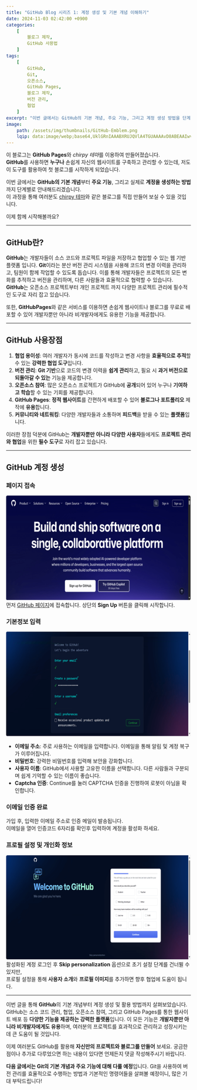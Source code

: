 ```yaml
---
title: "GitHub Blog 시리즈 1: 계정 생성 및 기본 개념 이해하기"
date: 2024-11-03 02:42:00 +0900 
categories: 
    [
        블로그 제작,
        GitHub 사용법
    ]
tags: 
    [
        GitHub,
        Git,
        오픈소스,
        GitHub Pages,
        블로그 제작,
        버전 관리,
        협업
    ]
excerpt: "이번 글에서는 GitHub의 기본 개념, 주요 기능, 그리고 계정 생성 방법을 단계별로 안내합니다. GitHub Pages와 Chirpy 테마를 사용하여 자신만의 블로그를 구축하는 과정을 이해하고, GitHub의 다양한 기능을 활용해 프로젝트를 관리할 수 있도록 돕습니다. 다음 글에서는 Git의 기본 개념과 버전 관리 기능에 대해 자세히 다룰 예정입니다."
image: 
    path: /assets/img/thumbnails/GitHub-Emblem.png
    lqip: data:image/webp;base64,UklGRnIAAABXRUJQVlA4TGUAAAAvD8ABEAAIwv+5gwg3tm0dz6t++49Tmb1tDMQeRHo7pW2ny8QSNKWVvyJgkiABSDwpAJTAWoRVT0FLXt1Y29SKU9pd3J0X4q6sYeZubqXp4unn5cAiw64HGKQYafhx1IJcvGygAQA=
---
```

이 블로그는 **GitHub Pages**와 *chirpy 테마*를 이용하여 만들어졌습니다.  
**GitHub**를 사용하면 **누구나** 손쉽게 자신의 웹사이트를 구축하고 관리할 수 있는데, 저도 이 도구를 활용하여 첫 블로그를 시작하게 되었습니다.

이번 글에서는 **GitHub의 기본 개념**부터 **주요 기능**, 그리고 실제로 **계정을 생성하는 방법**까지 단계별로 안내해드리겠습니다.  
이 과정을 통해 여러분도 <u>chirpy 테마</u>와 같은 블로그를 직접 만들어 보실 수 있을 것입니다.

이제 함께 시작해볼까요?

---
## GitHub란?
**GitHub**는 개발자들이 소스 코드와 프로젝트 파일을 저장하고 협업할 수 있는 웹 기반 플랫폼 입니다. **Git**이라는 분산 버전 관리 시스템을 사용해 코드의 변경 이력을 관리하고, 팀원이 함께 작업할 수 있도록 돕습니다. 이를 통해 개발자들은 프로젝트의 모든 변화를 추적하고 버전을 관리하며, 다른 사람들과 효율적으로 협력할 수 있습니다. **GitHub**는 오픈소스 프로젝트부터 개인 프로젝트 까지 다양한 프로젝트 관리에 필수적인 도구로 자리 잡고 있습니다.

또한, **GitHubPages**와 같은 서비스를 이용하면 손쉽게 웹사이트나 블로그를 무료로 배포할 수 있어 개발자뿐만 아니라 비개발자에게도 유용한 기능을 제공합니다.

---
## GitHub 사용장점
1. **협업 용이성**: 여러 개발자가 동시에 코드를 작성하고 변경 사항을 **효율적으로 추적**할 수 있는 **강력한 협업 도구**입니다.  
2. **버전 관리**: **Git 기반**으로 코드의 변경 이력을 **쉽게 관리**하고, 필요 시 **과거 버전으로 되돌아갈 수 있는** 기능을 제공합니다.  
3. **오픈소스 참여**: 많은 오픈소스 프로젝트가 GitHub에 **공개**되어 있어 누구나 **기여하고 학습**할 수 있는 기회를 제공합니다.  
4. **GitHub Pages**: **정적 웹사이트**를 간편하게 배포할 수 있어 **블로그나 포트폴리오** 제작에 **유용**합니다.  
5. **커뮤니티와 네트워킹**: 다양한 개발자들과 소통하며 **피드백**을 받을 수 있는 **플랫폼**입니다.

이러한 장점 덕분에 GitHub는 **개발자뿐만 아니라 다양한 사용자**들에게도 **프로젝트 관리와 협업**을 위한 **필수 도구**로 자리 잡고 있습니다.

---
## GitHub 계정 생성
### 페이지 접속
![페이지 접속](/assets/img/posts/github-blog-series-1/1.png)
먼저 [GitHub 페이지](https://github.com)에 접속합니다. 상단의 **Sign Up** 버튼을 클릭해 시작합니다.

### 기본정보 입력
![기본정보 입력](/assets/img/posts/github-blog-series-1/2.png)
- **이메일 주소**: 주로 사용하는 이메일을 입력합니다. 이메일을 통해 알림 및 계정 복구가 이루어집니다.
- **비밀번호**: 강력한 비밀번호를 입력해 보안을 강화합니다.
- **사용자 이름**: GitHub에서 사용할 고유한 이름을 선택합니다. 다른 사람들과 구분되며 쉽게 기억할 수 있는 이름이 좋습니다.
- **Captcha 인증**: Continue를 눌러 CAPTCHA 인증을 진행하여 로봇이 아님을 확인합니다.

### 이메일 인증 완료
가입 후, 입력한 이메일 주소로 인증 메일이 발송됩니다.  
이메일을 열어 인증코드 6자리를 확인후 입력하여 계정을 활성화 하세요.

### 프로필 설정 및 개인화 정보
![프로필 설정 및 개인화 정보](/assets/img/posts/github-blog-series-1/3.png)
활성화된 계정 로그인 후 **Skip personalization** 옵션으로 초기 설정 단계를 건너뛸 수 있지만,  
프로필 설정을 통해 **사용자 소개**와 **프로필 이미지**를 추가하면 향후 협업에 도움이 됩니다.

---
이번 글을 통해 **GitHub**의 기본 개념부터 계정 생성 및 활용 방법까지 살펴보았습니다. GitHub는 소스 코드 관리, 협업, 오픈소스 참여, 그리고 GitHub Pages를 통한 웹사이트 배포 등 **다양한 기능을 제공하는 강력한 플랫폼**입니다. 이 모든 기능은 **개발자뿐만 아니라 비개발자에게도 유용**하며, 여러분의 프로젝트를 효과적으로 관리하고 성장시키는 데 큰 도움이 될 것입니다.

이제 여러분도 GitHub를 활용해 **자신만의 프로젝트와 블로그를 만들어** 보세요. 궁금한 점이나 추가로 다루었으면 하는 내용이 있다면 언제든지 댓글 작성해주시기 바랍니다. 

**다음 글에서는 Git의 기본 개념과 주요 기능에 대해 다룰 예정**입니다. Git을 사용하여 버전 관리를 효율적으로 수행하는 방법과 기본적인 명령어들을 살펴볼 예정이니, 많은 기대 부탁드립니다!